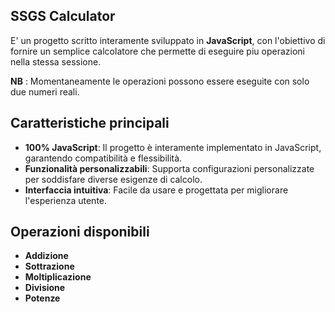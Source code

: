 ## SSGS Calculator 

E' un progetto scritto interamente sviluppato in **JavaScript**, con 
l'obiettivo di fornire un semplice calcolatore che permette di eseguire piu operazioni nella stessa sessione.

**NB** : Momentaneamente le operazioni possono essere eseguite con solo due numeri reali.

## Caratteristiche principali
- **100% JavaScript**: Il progetto è interamente implementato in JavaScript, garantendo compatibilità e flessibilità.
- **Funzionalità personalizzabili**: Supporta configurazioni personalizzate per soddisfare diverse esigenze di calcolo.
- **Interfaccia intuitiva**: Facile da usare e progettata per migliorare l'esperienza utente.

## Operazioni disponibili
- **Addizione**
- **Sottrazione**
- **Moltiplicazione**
- **Divisione**
- **Potenze**

